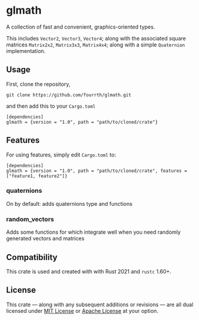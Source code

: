# glmath

A collection of fast and convenient, graphics-oriented types. 

This includes `Vector2`, `Vector3`, `Vector4`; along with the associated square matrices `Matrix2x2`, `Matrix3x3`, `Matrix4x4`; along with a simple `Quaternion` implementation. 

## Usage

First, clone the repository,
```
git clone https://github.com/fourrth/glmath.git
```

and then add this to your `Cargo.toml`

```
[dependencies]
glmath = {version = "1.0", path = "path/to/cloned/crate"}
```

## Features

For using features, simply edit `Cargo.toml` to:

```
[dependencies]
glmath = {version = "1.0", path = "path/to/cloned/crate", features = ["feature1, feature2"]}
```

### quaternions

On by default: adds quaternions type and functions

### random_vectors

Adds some functions for which integrate well when you need randomly generated vectors and matrices 

## Compatibility

This crate is used and created with with Rust 2021 and `rustc` 1.60+.

## License

This crate — along with any subsequent additions or revisions — are all dual licensed under [MIT License](LICENSE-MIT) or [Apache License](LICENSE-APACHE) at your option.